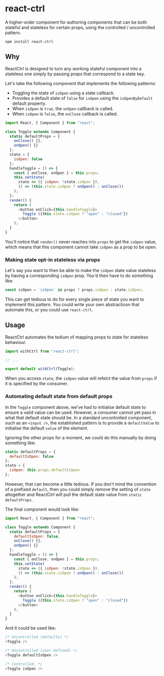 # react-ctrl

A higher-order component for authoring components that can be both stateful and stateless for certain props, using the controlled / uncontrolled pattern.

```
npm install react-ctrl
```

## Why

ReactCtrl is designed to turn any working stateful component into a stateless one simply by passing props that correspond to a state key.

Let's take the following component that implements the following patterns:

* Toggling the state of `isOpen` using a state callback.
* Provides a default state of `false` for `isOpen` using the `isOpenByDefault` default property.
* When `isOpen` is `true`, the `onOpen` callback is called.
* When `isOpen` is `false`, the `onClose` callback is called.

```js
import React, { Component } from "react";

class Toggle extends Component {
  static defaultProps = {
    onClose() {},
    onOpen() {}
  };
  state = {
    isOpen: false
  };
  handleToggle = () => {
    const { onClose, onOpen } = this.props;
    this.setState(
      state => ({ isOpen: !state.isOpen }),
      () => (this.state.isOpen ? onOpen() : onClose())
    );
  };
  render() {
    return (
      <button onClick={this.handleToggle}>
        Toggle ({this.state.isOpen ? "open" : "closed"})
      </button>
    );
  }
}
```

You'll notice that `render()` never reaches into `props` to get the `isOpen` value, which means that this component cannot take `isOpen` as a prop to be open.

### Making state opt-in stateless via props

Let's say you want to then be able to make the `isOpen` state value stateless by having a corresponding `isOpen` prop. You'd then have to do something like:

```js
const isOpen = `isOpen` in props ? props.isOpen : state.isOpen;
```

This can get tedious to do for every single piece of state you want to implement this pattern. You could write your own abstractiosn that automate this, or you could use `react-ctrl`.

## Usage

ReactCtrl automates the tedium of mapping props to state for stateless behaviour.

```js
import withCtrl from "react-ctrl";

// ...

export default withCtrl(Toggle);
```

When you access `state`, the `isOpen` value will refelct the value from `props` if it is specified by the consumer.

### Automating default state from default props

In the `Toggle` component above, we've had to initialise default state to ensure a valid value can be used. However, a consumer cannot yet pass in what that default state should be. In a standard uncontrolled component, such as an `<input />`, the established pattern is to provide a `defaultValue` to initialise the default `value` of the element.

Ignoring the other props for a moment, we could do this manually by doing something like:

```js
static defaultProps = {
  defaultIsOpen: false
};
state = {
  isOpen: this.props.defaultIsOpen
};
```

However, that can become a little tedious. If you don't mind the convention of a prefixed `default`, then you could simply remove the setting of `state` altogether and ReactCtrl will pull the default state value from `static defaultProps`.

The final component would look like:

```js
import React, { Component } from "react";

class Toggle extends Component {
  static defaultProps = {
    defaultIsOpen: false,
    onClose() {},
    onOpen() {}
  };
  handleToggle = () => {
    const { onClose, onOpen } = this.props;
    this.setState(
      state => ({ isOpen: !state.isOpen }),
      () => (this.state.isOpen ? onOpen() : onClose())
    );
  };
  render() {
    return (
      <button onClick={this.handleToggle}>
        Toggle ({this.state.isOpen ? "open" : "closed"})
      </button>
    );
  }
}
```

And it could be used like:

```js
/* Uncontrolled (defaults) */
<Toggle />

/* Uncontrolled (user-defined) */
<Toggle defaultIsOpen />

/* Controlled. */
<Toggle isOpen />
```
